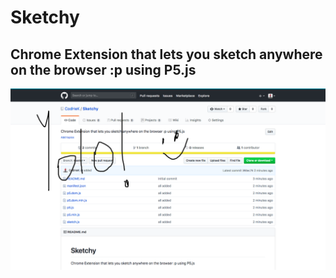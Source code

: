 # Sketchy
Chrome Extension that lets you sketch anywhere on the browser :p using P5.js
---
![image](ss.png)
